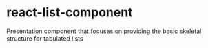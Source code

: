 # react-list-component
Presentation component that focuses on providing the basic skeletal structure for tabulated lists
